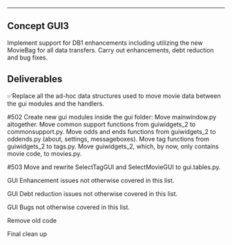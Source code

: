 ------------
Concept GUI3
------------

Implement support for DB1 enhancements including utilizing the new MovieBag for all data transfers. 
Carry out enhancements, debt reduction and bug fixes.

Deliverables
------------

✅Replace all the ad-hoc data structures used to move movie data between
the gui modules and the handlers.

#502 Create new gui modules inside the gui folder:
Move mainwindow.py altogether. 
Move common support functions from guiwidgets_2 to commonsupport.py.
Move odds and ends functions from guiwidgets_2 to oddends.py (about, settings, messageboxes).
Move tag functions from guiwidgets_2 to tags.py.
Move guiwidgets_2, which, by now, only contains movie code, to movies.py.

#503 Move and rewrite SelectTagGUI and SelectMovieGUI to gui.tables.py.

GUI Enhancement issues not otherwise covered in this list.

GUI Debt reduction issues not otherwise covered in this list.

GUI Bugs not otherwise covered in this list.

Remove old code

Final clean up
